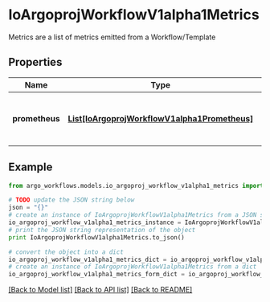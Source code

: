 # IoArgoprojWorkflowV1alpha1Metrics

Metrics are a list of metrics emitted from a Workflow/Template

## Properties

Name | Type | Description | Notes
------------ | ------------- | ------------- | -------------
**prometheus** | [**List[IoArgoprojWorkflowV1alpha1Prometheus]**](IoArgoprojWorkflowV1alpha1Prometheus.md) | Prometheus is a list of prometheus metrics to be emitted | 

## Example

```python
from argo_workflows.models.io_argoproj_workflow_v1alpha1_metrics import IoArgoprojWorkflowV1alpha1Metrics

# TODO update the JSON string below
json = "{}"
# create an instance of IoArgoprojWorkflowV1alpha1Metrics from a JSON string
io_argoproj_workflow_v1alpha1_metrics_instance = IoArgoprojWorkflowV1alpha1Metrics.from_json(json)
# print the JSON string representation of the object
print IoArgoprojWorkflowV1alpha1Metrics.to_json()

# convert the object into a dict
io_argoproj_workflow_v1alpha1_metrics_dict = io_argoproj_workflow_v1alpha1_metrics_instance.to_dict()
# create an instance of IoArgoprojWorkflowV1alpha1Metrics from a dict
io_argoproj_workflow_v1alpha1_metrics_form_dict = io_argoproj_workflow_v1alpha1_metrics.from_dict(io_argoproj_workflow_v1alpha1_metrics_dict)
```
[[Back to Model list]](../README.md#documentation-for-models) [[Back to API list]](../README.md#documentation-for-api-endpoints) [[Back to README]](../README.md)


